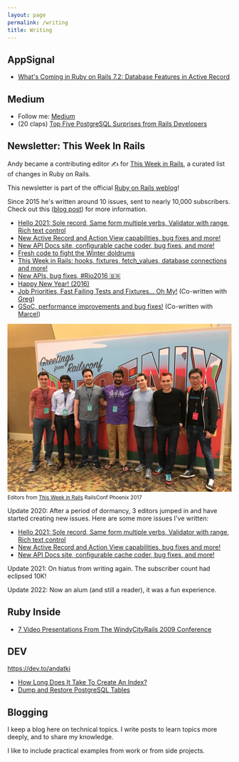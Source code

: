 ```yaml
---
layout: page
permalink: /writing
title: Writing
---
```


## AppSignal

- [What's Coming in Ruby on Rails 7.2: Database Features in Active Record](https://blog.appsignal.com/2024/07/24/whats-coming-in-ruby-on-rails-7-2-database-features-in-active-record.html)

## Medium

- Follow me: [Medium](https://medium.com/@andyatkinson_37196/followers)
- (20 claps) [Top Five PostgreSQL Surprises from Rails Developers](https://medium.com/p/36d2b8734909)

## Newsletter: This Week In Rails

Andy became a contributing editor ✍️ for [This Week in Rails](https://rails-weekly.ongoodbits.com/), a curated list of changes in Ruby on Rails.

This newsletter is part of the official [Ruby on Rails weblog](https://weblog.rubyonrails.org/)!

Since 2015 he's written around 10 issues, sent to nearly 10,000 subscribers. Check out this ([blog post](/blog/2017/04/21/this-week-in-rails)) for more information.

  * [Hello 2021: Sole record, Same form multiple verbs, Validator with range, Rich text control](https://weblog.rubyonrails.org/2021/1/11/this-week-in-rails-hello-2021-sole-record-same-form-multiple-verbs-validator-with-range-rich-text-control/)
  * [New Active Record and Action View capabilities, bug fixes and more!](https://weblog.rubyonrails.org/2020/11/30/this-week-in-rails-new-active-record-and-action-view-capabilities-bug-fixes-and-more/)
  * [New API Docs site, configurable cache coder, bug fixes, and more!](https://weblog.rubyonrails.org/2020/10/19/this-week-in-rails-new-api-docs-site-configurable-cache-coder-bug-fixes-and-more/)
  * [Fresh code to fight the Winter doldrums](https://rails-weekly.ongoodbits.com/2017/02/04/fresh-code-to-fight-the-winter-doldrums)
  * [This Week in Rails: hooks, fixtures, fetch_values, database connections and more!](https://rails-weekly.ongoodbits.com/2017/04/15/hooks-fixtures-fetch_values-database-connections-and-more)
  * [New APIs, bug fixes, #Rio2016 🇧🇷](https://rails-weekly.ongoodbits.com/2016/08/05/new-apis-bug-fixes-rio2016)
  * [Happy New Year! (2016)](https://rails-weekly.ongoodbits.com/2016/01/08/happy-new-year)
  * [Job Priorities, Fast Failing Tests and Fixtures... Oh My!](https://rails-weekly.ongoodbits.com/2015/10/02/job-priorities-fast-failing-tests-and-fixtures-oh-my) (Co-written with [Greg](https://twitter.com/gregmolnar))
  * [GSoC, performance improvements and bug fixes!](https://rails-weekly.ongoodbits.com/2015/09/25/gsoc-performance-improvements-and-bug-fixes) (Co-written with [Marcel](https://twitter.com/marcelmorgan))

![Editors from This Week in Rails RailsConf Phoenix 2017](/assets/images/railsconf-2017.jpg)
<small>Editors from [This Week in Rails](https://rails-weekly.ongoodbits.com/) RailsConf Phoenix 2017</small>

Update 2020: After a period of dormancy, 3 editors jumped in and have started creating new issues. Here are some more issues I've written:

  * [Hello 2021: Sole record, Same form multiple verbs, Validator with range, Rich text control](https://rails-weekly.ongoodbits.com/hello-2021-sole-record-same-form-multiple-verbs-validator-with-range-rich-text-control)
  * [New Active Record and Action View capabilities, bug fixes and more!](https://rails-weekly.ongoodbits.com/new-active-record-and-action-view-capabilities-bug-fixes-and-more)
  * [New API Docs site, configurable cache coder, bug fixes, and more!](https://rails-weekly.ongoodbits.com/new-api-docs-site-configurable-cache-coder-bug-fixes-and-more)

Update 2021: On hiatus from writing again. The subscriber count had eclipsed 10K!

Update 2022: Now an alum (and still a reader), it was a fun experience.

## Ruby Inside

  * [7 Video Presentations From The WindyCityRails 2009 Conference](http://www.rubyinside.com/7-video-presentations-from-the-windycityrails-2009-conference-2592.html)

## DEV

<https://dev.to/andatki>

- [How Long Does It Take To Create An Index?](https://dev.to/andatki/how-long-does-it-take-to-create-an-index-60o)
- [Dump and Restore PostgreSQL Tables](https://dev.to/andyatkinson/dump-and-load-a-postgresql-table-p0o)

## Blogging

I keep a blog here on technical topics. I write posts to learn topics more deeply, and to share my knowledge.

I like to include practical examples from work or from side projects.
